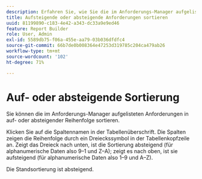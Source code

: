 ```yaml
---
description: Erfahren Sie, wie Sie die im Anforderungs-Manager aufgelisteten Anforderungen in auf- oder absteigender Reihenfolge sortieren.
title: Aufsteigende oder absteigende Anforderungen sortieren
uuid: 81199890-c183-4e42-a343-dc33a9e9ed46
feature: Report Builder
role: User, Admin
exl-id: 5589db75-f06a-455e-aa79-03b036dfdfc4
source-git-commit: 66b7de0b008364e47253d319785c204ca479ab26
workflow-type: tm+mt
source-wordcount: '102'
ht-degree: 71%

---
```


# Auf- oder absteigende Sortierung

Sie können die im Anforderungs-Manager aufgelisteten Anforderungen in auf- oder absteigender Reihenfolge sortieren.

Klicken Sie auf die Spaltennamen in der Tabellenüberschrift. Die Spalten zeigen die Reihenfolge durch ein Dreieckssymbol in der Tabellenkopfzeile an. Zeigt das Dreieck nach unten, ist die Sortierung absteigend (für alphanumerische Daten also 9–1 und Z–A); zeigt es nach oben, ist sie aufsteigend (für alphanumerische Daten also 1–9 und A–Z).

Die Standsortierung ist absteigend.
